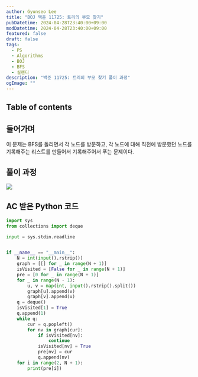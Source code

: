 ```yaml
---
author: Gyunseo Lee
title: "BOJ 백준 11725: 트리의 부모 찾기"
pubDatetime: 2024-04-28T23:40:00+09:00
modDatetime: 2024-04-28T23:40:00+09:00
featured: false
draft: false
tags:
  - PS
  - Algorithms
  - BOJ
  - BFS
  - 실랜디
description: "백준 11725: 트리의 부모 찾기 풀이 과정"
ogImage: ""
---
```


## Table of contents

## 들어가며

이 문제는 BFS를 돌리면서 각 노드를 방문하고, 각 노드에 대해 직전에 방문했던 노드를 기록해주는 리스트를 만들어서 기록해주어서 푸는 문제이다.

## 풀이 과정

![](https://res.cloudinary.com/gyunseo-blog/image/upload/f_auto/v1714315356/image_ecudal.png)

## AC 받은 Python 코드

```python
import sys
from collections import deque

input = sys.stdin.readline


if __name__ == "__main__":
    N = int(input().rstrip())
    graph = [[] for _ in range(N + 1)]
    isVisited = [False for _ in range(N + 1)]
    pre = [0 for _ in range(N + 1)]
    for _ in range(N - 1):
        u, v = map(int, input().rstrip().split())
        graph[u].append(v)
        graph[v].append(u)
    q = deque()
    isVisited[1] = True
    q.append(1)
    while q:
        cur = q.popleft()
        for nv in graph[cur]:
            if isVisited[nv]:
                continue
            isVisited[nv] = True
            pre[nv] = cur
            q.append(nv)
    for i in range(2, N + 1):
        print(pre[i])

```
